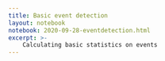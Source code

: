 ```yaml
---
title: Basic event detection
layout: notebook
notebook: 2020-09-28-eventdetection.html
excerpt: >-
    Calculating basic statistics on events
---
```

